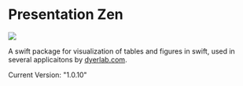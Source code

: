 # Presentation Zen

![](https://live.staticflickr.com/65535/53531863362_dda584eeca_c_d.jpg)

A swift package for visualization of tables and figures in swift, used in several applicaitons by [dyerlab.com](https://dyerlab.com).

Current Version: "1.0.10"



